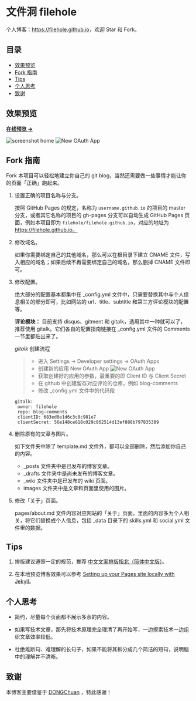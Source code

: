 # 文件洞 filehole

个人博客：<https://filehole.github.io>，欢迎 Star 和 Fork。

## 目录

<!-- vim-markdown-toc GFM -->

* [效果预览](#效果预览)
* [Fork 指南](#fork-指南)
* [Tips](#贴心提示)
* [个人思考](#经验与思考)
* [致谢](#致谢)

<!-- vim-markdown-toc -->

## 效果预览

**[在线预览 &rarr;](https://filehole.github.io)**

![screenshot home](https://filehole.github.io/assets/images/screenshots/home.png)
![New OAuth App](https://filehole.github.io/assets/images/readme/create-new-OAuth-App.png)

## Fork 指南

Fork 本项目可以轻松地建立你自己的 git blog，当然还需要做一些事情才能让你的页面「正确」跑起来。

1. 设置正确的项目名称与分支。

   按照 GitHub Pages 的规定，名称为 `username.github.io` 的项目的 master 分支，或者其它名称的项目的 gh-pages 分支可以自动生成 GitHub Pages 页面，例如本项目即为 `filehole/filehole.github.io`，对应的地址为 https://filehole.github.io。

2. 修改域名。

   如果你需要绑定自己的其他域名，那么可以在根目录下建立 CNAME 文件，写入相应的域名；如果后续不再需要绑定自己的域名，那么删掉 CNAME 文件即可。

3. 修改配置。

   绝大部分的配置基本都集中在 \_config.yml 文件中，只需要替换其中与个人信息相关的部分即可，比如网站的 url、title、subtitle 和第三方评论模块的配置等。

   **评论模块：** 目前支持 disqus、gitment 和 gitalk，选用其中一种就可以了，推荐使用 gitalk。它们各自的配置指南链接在 \_config.yml 文件的 Comments 一节里都贴出来了。

   *gitalk* 创建流程
   >- 进入 Settings -> Developer settings -> OAuth Apps
   >- 创建新的应用 New OAuth App ![New OAuth App](https://filehole.github.io/assets/images/readme/create-new-OAuth-App.png)
   >- 获取创建好的应用的参数，最重要的即 Client ID 与 Client Secret
   >- 在 github 中创建留存对应评论的仓库，例如 blog-comments
   >- 修改 \_config.yml 文件中的代码段

   ```
   gitalk:
    owner: filehole
    repo: blog-comments
    clientID: 683ed0e1d6c3c8c981e7
    clientSecret: 56e148ce618c029c862514d13ef888b797835389
   ```

4. 删除原有的文章与图片。

   如下文件夹中除了 template.md 文件外，都可以全部删除，然后添加你自己的内容。

   * \_posts 文件夹中是已发布的博客文章。
   * \_drafts 文件夹中是尚未发布的博客文章。
   * \_wiki 文件夹中是已发布的 wiki 页面。
   * images 文件夹中是文章和页面里使用的图片。

5. 修改「关于」页面。

   pages/about.md 文件内容对应网站的「关于」页面，里面的内容多为个人相关，将它们替换成个人信息，包括 \_data 目录下的 skills.yml 和 social.yml 文件里的数据。

## Tips

1. 排版建议遵照一定的规范，推荐 [中文文案排版指北（简体中文版）][1]。

2. 在本地预览博客效果可以参考 [Setting up your Pages site locally with Jekyll][2]。

## 个人思考

* 简约，尽量每个页面都不展示多余的内容。

* 如果写技术文章，那先将技术原理完全理清了再开始写，一边摸索技术一边组织文章效率较低。

* 杜绝难断句、难理解的长句子，如果不能将其拆分成几个简洁的短句，说明脑中的理解并不清晰。

## 致谢

本博客主要借鉴于 [DONGChuan](https://dongchuan.github.io) ，特此感谢！

[1]: https://github.com/mzlogin/chinese-copywriting-guidelines
[2]: https://help.github.com/articles/setting-up-your-pages-site-locally-with-jekyll/
